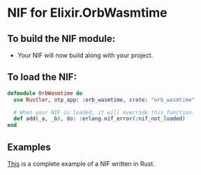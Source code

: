 # NIF for Elixir.OrbWasmtime

## To build the NIF module:

- Your NIF will now build along with your project.

## To load the NIF:

```elixir
defmodule OrbWasmtime do
  use Rustler, otp_app: :orb_wasmtime, crate: "orb_wasmtime"

  # When your NIF is loaded, it will override this function.
  def add(_a, _b), do: :erlang.nif_error(:nif_not_loaded)
end
```

## Examples

[This](https://github.com/rusterlium/NifIo) is a complete example of a NIF written in Rust.
